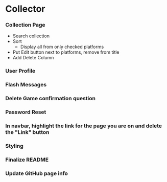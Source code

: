 # Collector


### Collection Page
* Search collection
* Sort
 	* Display all from only checked platforms
* Put Edit button next to platforms, remove <a> from title
* Add Delete Column

### User Profile

### Flash Messages

### Delete Game confirmation question

### Password Reset

### In navbar, highlight the link for the page you are on and delete the "Link" button

### Styling

### Finalize README

### Update GitHub page info